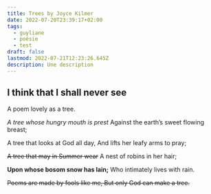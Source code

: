 ```yaml
---
title: Trees by Joyce Kilmer
date: 2022-07-20T23:39:17+02:00
tags:
  - guyliane
  - poésie
  - test
draft: false
lastmod: 2022-07-21T12:23:26.645Z
description: Une description
---
```


## I think that I shall never see
A poem lovely as a tree.

*A tree whose hungry mouth is prest*
Against the earth’s sweet flowing breast;

A tree that looks at God all day,
And lifts her leafy arms to pray;

~~A tree that may in Summer wear~~
A nest of robins in her hair;

**Upon whose bosom snow has lain;**
Who intimately lives with rain.

~~Poems are made by fools like me,
But only God can make a tree.~~
